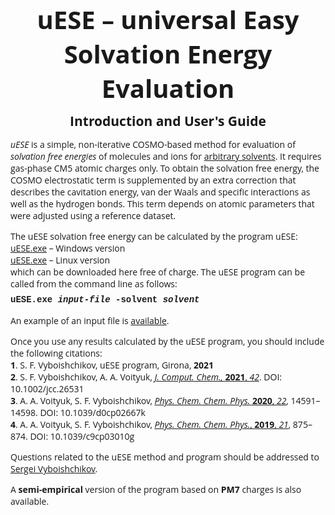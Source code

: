 <html>
<body>

<h1 align=center style='margin:0cm;text-align:center'>
<span style='font-size:30pt;font-family:Open Sans'>
<b>uESE &ndash; universal Easy Solvation Energy Evaluation</b></span></h1>

<h2 align=center style='margin:0cm;margin-top:0.3cm;text-align:center'>
<span style='font-family:Open Sans'>Introduction and User's Guide</span></h2>

<p style='margin-bottom:0cm'><span style='font-family:"Open Sans"'>
<i>uESE</i> is a simple, non-iterative COSMO-based method for evaluation of 
<i>solvation free energies</i> of molecules and ions for
<a href="https://github.com/vyboishchikov/ESE/blob/main/solvent-list.md"> arbitrary solvents</a>.
It requires gas-phase CM5 atomic charges only. To obtain the solvation free energy, 
the COSMO electrostatic term is supplemented by an extra correction that 
describes the cavitation energy, van der Waals and specific interactions as well 
as the hydrogen bonds. This term depends on atomic parameters that were adjusted 
using a reference dataset.</span></p>

<p style='margin-bottom:0cm'><span style='font-family:"Open Sans"'>
The uESE solvation free energy can be calculated by the program uESE:</span></p>

<p style='margin:0cm'><span style='font-family:"Open Sans"'>
<a href="https://github.com/vyboishchikov/ESE/blob/main/uESE.exe">uESE.exe</a> &ndash; Windows version</span></p>

<p style='margin:0cm'><span style='font-family:"Open Sans"'>
<a href="https://github.com/vyboishchikov/ESE/blob/main/uESE.x">uESE.exe</a> &ndash; Linux version</span></p>

<p style='margin:0cm'><span style='font-family:"Open Sans"'>
 which can be downloaded here free of charge. The uESE program can
 be called from the command line as follows:</span></p>

<p style='margin-top:6pt'><b><span style='font-family:Courier'>
uESE.exe <i>input-file</i> -solvent <i>solvent</i></span></b></p>

<p style='margin-top:12pt'><span style='font-family:"Open Sans"'>
An example of an input file is
<a href="https://github.com/vyboishchikov/ESE/blob/main/0216amm.CM5-charges"> available</a>.
	
<p style='margin-bottom:0cm'>
<span style='font-family:"Open Sans"'>
Once you use any results calculated by the uESE program, you should include the
following citations:</span></p>

<p style='margin:0cm'><span style='font-family:"Open Sans"'><b>1</b>. S. F. Vyboishchikov, uESE program,
Girona, <b>2021</b></span></p>

<p style='margin:0cm'><span style='font-family:"Open Sans"'><b>2</b>. S. F. Vyboishchikov, A. A. Voityuk, <a href="https://onlinelibrary.wiley.com/doi/abs/10.1002/jcc.26531">
<i>J. Comput. Chem., </i><b>2021</b>, <i> 42</i></a>. DOI: 10.1002/jcc.26531</span></p>

<p style='margin:0cm'><span style='font-family:"Open Sans"'><b>3</b>. A. A. Voityuk, S. F. Vyboishchikov,
 <a href="https://pubs.rsc.org/en/content/articlelanding/2020/cp/d0cp02667k"><i>Phys. Chem. Chem. Phys.</i>
  <b>2020</b>, <i>22</i></a>, 14591&ndash;14598. DOI: 10.1039/d0cp02667k</span></p>

<p style='margin:0cm'><span style='font-family:"Open Sans"'><b>4</b>. A. A. Voityuk, 
 S. F. Vyboishchikov,
 <a href="https://pubs.rsc.org/en/content/articlelanding/2019/cp/c9cp03010g">
 <i> Phys. Chem. Chem. Phys.</i>, <b>2019</b>, <i>21</i></a>, 875&ndash;874. DOI: 10.1039/c9cp03010g</p>

<p><span style='font-family:"Open Sans"'>
Questions related to the uESE method and program should be addressed to 
<a href="mailto:vyboishchikov@googlemail.com">Sergei Vyboishchikov</a>.</p>

<p style='margin-top:6pt'><span style='font-family:"Open Sans"'>
A <b>semi-empirical</b> version of the program based on <b>PM7</b> charges is also available.</p>
</div>
</body>
</html>
